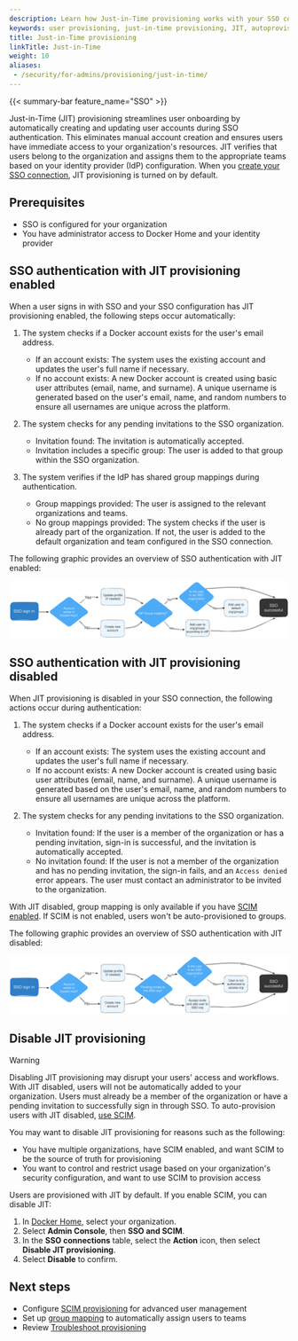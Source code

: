 ```yaml
---
description: Learn how Just-in-Time provisioning works with your SSO connection.
keywords: user provisioning, just-in-time provisioning, JIT, autoprovision, Docker Admin, admin, security
title: Just-in-Time provisioning
linkTitle: Just-in-Time
weight: 10
aliases:
 - /security/for-admins/provisioning/just-in-time/
---
```


{{< summary-bar feature_name="SSO" >}}

Just-in-Time (JIT) provisioning streamlines user onboarding by automatically creating and updating user accounts during SSO authentication. This eliminates manual account creation and ensures users have immediate access to your organization's resources. JIT verifies that users belong to the organization and assigns them to the appropriate teams based on your identity provider (IdP) configuration. When you [create your SSO connection](../single-sign-on/_index.md), JIT provisioning is turned on by default.

## Prerequisites

- SSO is configured for your organization
- You have administrator access to Docker Home and your identity provider

## SSO authentication with JIT provisioning enabled

When a user signs in with SSO and your SSO configuration has JIT provisioning enabled, the following steps occur automatically:

1. The system checks if a Docker account exists for the user's email address.

    - If an account exists: The system uses the existing account and updates the user's full name if necessary.
    - If no account exists: A new Docker account is created using basic user attributes (email, name, and surname). A unique username is generated based on the user's email, name, and random numbers to ensure all usernames are unique across the platform.

2. The system checks for any pending invitations to the SSO organization.

    - Invitation found: The invitation is automatically accepted.
    - Invitation includes a specific group: The user is added to that group within the SSO organization.

3. The system verifies if the IdP has shared group mappings during authentication.

    - Group mappings provided: The user is assigned to the relevant organizations and teams.
    - No group mappings provided: The system checks if the user is already part of the organization. If not, the user is added to the default organization and team configured in the SSO connection.

The following graphic provides an overview of SSO authentication with JIT enabled:

   ![JIT provisioning enabled workflow](../images/jit-enabled-flow.svg)

## SSO authentication with JIT provisioning disabled

When JIT provisioning is disabled in your SSO connection, the following actions occur during authentication:

1. The system checks if a Docker account exists for the user's email address.

    - If an account exists: The system uses the existing account and updates the user's full name if necessary.
    - If no account exists: A new Docker account is created using basic user attributes (email, name, and surname). A unique username is generated based on the user's email, name, and random numbers to ensure all usernames are unique across the platform.

2. The system checks for any pending invitations to the SSO organization.

   - Invitation found: If the user is a member of the organization or has a pending invitation, sign-in is successful, and the invitation is automatically accepted.
   - No invitation found: If the user is not a member of the organization and has no pending invitation, the sign-in fails, and an `Access denied` error appears. The user must contact an administrator to be invited to the organization.

With JIT disabled, group mapping is only available if you have [SCIM enabled](scim/#enable-scim-in-docker). If SCIM is not enabled, users won't be auto-provisioned to groups.

The following graphic provides an overview of SSO authentication with JIT disabled:

![JIT provisioning disabled workflow](../images/jit-disabled-flow.svg)

## Disable JIT provisioning

> [!WARNING]
>
> Disabling JIT provisioning may disrupt your users' access and workflows. With JIT disabled, users will not be automatically added to your organization. Users must already be a member of the organization or have a pending invitation to successfully sign in through SSO. To auto-provision users with JIT disabled, [use SCIM](./scim.md).

You may want to disable JIT provisioning for reasons such as the following:

- You have multiple organizations, have SCIM enabled, and want SCIM to be the source of truth for provisioning
- You want to control and restrict usage based on your organization's security configuration, and want to use SCIM to provision access

Users are provisioned with JIT by default. If you enable SCIM, you can disable JIT:

1. In [Docker Home](https://app.docker.com/), select your organization.
1. Select **Admin Console**, then **SSO and SCIM**.
1. In the **SSO connections** table, select the **Action** icon, then select **Disable JIT provisioning**.
1. Select **Disable** to confirm.

## Next steps

- Configure [SCIM provisioning](/manuals/enterprise/security/provisioning/scim.md) for advanced user management
- Set up [group mapping](/manuals/enterprise/security/provisioning/group-mapping.md) to automatically assign users to teams
- Review [Troubleshoot provisioning](/manuals/enterprise/troubleshoot/troubleshoot-provisioning.md)
